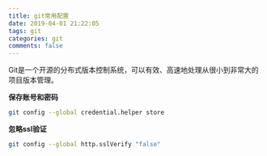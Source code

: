 ```yaml
---
title: git常用配置
date: 2019-04-01 21:22:05
tags: git
categories: git
comments: false
---
```

Git是一个开源的分布式版本控制系统，可以有效、高速地处理从很小到非常大的项目版本管理。
<!-- more -->
**保存账号和密码**
``` bash
git config --global credential.helper store
```
**忽略ssl验证**
``` bash
git config --global http.sslVerify "false"
``` 